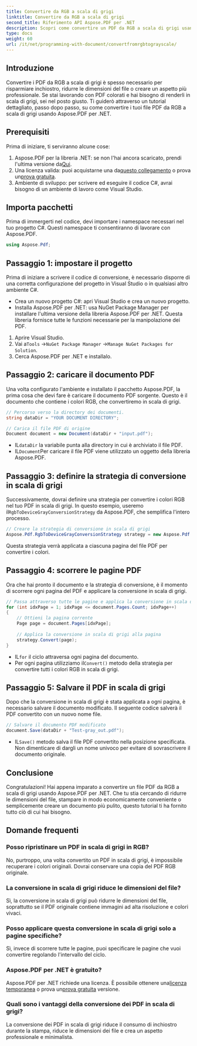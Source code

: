```yaml
---
title: Convertire da RGB a scala di grigi
linktitle: Convertire da RGB a scala di grigi
second_title: Riferimento API Aspose.PDF per .NET
description: Scopri come convertire un PDF da RGB a scala di grigi usando Aspose.PDF per .NET. Una guida passo passo per semplificare la conversione dei colori dei PDF e risparmiare spazio sui file.
type: docs
weight: 60
url: /it/net/programming-with-document/convertfromrgbtograyscale/
---
```

## Introduzione

Convertire i PDF da RGB a scala di grigi è spesso necessario per risparmiare inchiostro, ridurre le dimensioni del file o creare un aspetto più professionale. Se stai lavorando con PDF colorati e hai bisogno di renderli in scala di grigi, sei nel posto giusto. Ti guiderò attraverso un tutorial dettagliato, passo dopo passo, su come convertire i tuoi file PDF da RGB a scala di grigi usando Aspose.PDF per .NET.

## Prerequisiti

Prima di iniziare, ti serviranno alcune cose:

1.  Aspose.PDF per la libreria .NET: se non l'hai ancora scaricato, prendi l'ultima versione da[Qui](https://releases.aspose.com/pdf/net/).
2.  Una licenza valida: puoi acquistarne una da[questo collegamento](https://purchase.aspose.com/buy) o prova un[prova gratuita](https://releases.aspose.com/).
3. Ambiente di sviluppo: per scrivere ed eseguire il codice C#, avrai bisogno di un ambiente di lavoro come Visual Studio.

## Importa pacchetti

Prima di immergerti nel codice, devi importare i namespace necessari nel tuo progetto C#. Questi namespace ti consentiranno di lavorare con Aspose.PDF.

```csharp
using Aspose.Pdf;
```

## Passaggio 1: impostare il progetto

Prima di iniziare a scrivere il codice di conversione, è necessario disporre di una corretta configurazione del progetto in Visual Studio o in qualsiasi altro ambiente C#.

- Crea un nuovo progetto C#: apri Visual Studio e crea un nuovo progetto.
- Installa Aspose.PDF per .NET: usa NuGet Package Manager per installare l'ultima versione della libreria Aspose.PDF per .NET. Questa libreria fornisce tutte le funzioni necessarie per la manipolazione dei PDF.

1. Aprire Visual Studio.
2.  Vai a`Tools` ->`NuGet Package Manager` ->`Manage NuGet Packages for Solution`.
3. Cerca Aspose.PDF per .NET e installalo.

## Passaggio 2: caricare il documento PDF

Una volta configurato l'ambiente e installato il pacchetto Aspose.PDF, la prima cosa che devi fare è caricare il documento PDF sorgente. Questo è il documento che contiene i colori RGB, che convertiremo in scala di grigi.

```csharp
// Percorso verso la directory dei documenti.
string dataDir = "YOUR DOCUMENT DIRECTORY";

// Carica il file PDF di origine
Document document = new Document(dataDir + "input.pdf");
```

-  IL`dataDir` la variabile punta alla directory in cui è archiviato il file PDF.
-  IL`Document`Per caricare il file PDF viene utilizzato un oggetto della libreria Aspose.PDF.

## Passaggio 3: definire la strategia di conversione in scala di grigi

 Successivamente, dovrai definire una strategia per convertire i colori RGB nel tuo PDF in scala di grigi. In questo esempio, useremo il`RgbToDeviceGrayConversionStrategy` da Aspose.PDF, che semplifica l'intero processo.

```csharp
// Creare la strategia di conversione in scala di grigi
Aspose.Pdf.RgbToDeviceGrayConversionStrategy strategy = new Aspose.Pdf.RgbToDeviceGrayConversionStrategy();
```

Questa strategia verrà applicata a ciascuna pagina del file PDF per convertire i colori.

## Passaggio 4: scorrere le pagine PDF

Ora che hai pronto il documento e la strategia di conversione, è il momento di scorrere ogni pagina del PDF e applicare la conversione in scala di grigi. 

```csharp
// Passa attraverso tutte le pagine e applica la conversione in scala di grigi
for (int idxPage = 1; idxPage <= document.Pages.Count; idxPage++)
{
    // Ottieni la pagina corrente
    Page page = document.Pages[idxPage];
    
    // Applica la conversione in scala di grigi alla pagina
    strategy.Convert(page);
}
```

-  IL`for` il ciclo attraversa ogni pagina del documento.
-  Per ogni pagina utilizziamo il`Convert()` metodo della strategia per convertire tutti i colori RGB in scala di grigi.

## Passaggio 5: Salvare il PDF in scala di grigi

Dopo che la conversione in scala di grigi è stata applicata a ogni pagina, è necessario salvare il documento modificato. Il seguente codice salverà il PDF convertito con un nuovo nome file.

```csharp
// Salvare il documento PDF modificato
document.Save(dataDir + "Test-gray_out.pdf");
```

-  IL`Save()` metodo salva il file PDF convertito nella posizione specificata. Non dimenticare di dargli un nome univoco per evitare di sovrascrivere il documento originale.

## Conclusione

Congratulazioni! Hai appena imparato a convertire un file PDF da RGB a scala di grigi usando Aspose.PDF per .NET. Che tu stia cercando di ridurre le dimensioni del file, stampare in modo economicamente conveniente o semplicemente creare un documento più pulito, questo tutorial ti ha fornito tutto ciò di cui hai bisogno.

## Domande frequenti

### Posso ripristinare un PDF in scala di grigi in RGB?

No, purtroppo, una volta convertito un PDF in scala di grigi, è impossibile recuperare i colori originali. Dovrai conservare una copia del PDF RGB originale.

### La conversione in scala di grigi riduce le dimensioni del file?

Sì, la conversione in scala di grigi può ridurre le dimensioni del file, soprattutto se il PDF originale contiene immagini ad alta risoluzione e colori vivaci.

### Posso applicare questa conversione in scala di grigi solo a pagine specifiche?

Sì, invece di scorrere tutte le pagine, puoi specificare le pagine che vuoi convertire regolando l'intervallo del ciclo.

### Aspose.PDF per .NET è gratuito?

 Aspose.PDF per .NET richiede una licenza. È possibile ottenere una[licenza temporanea](https://purchase.aspose.com/temporary-license/) o prova un[prova gratuita](https://releases.aspose.com/) versione.

### Quali sono i vantaggi della conversione dei PDF in scala di grigi?

La conversione dei PDF in scala di grigi riduce il consumo di inchiostro durante la stampa, riduce le dimensioni dei file e crea un aspetto professionale e minimalista.